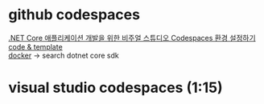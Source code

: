 # github codespaces

[.NET Core 애플리케이션 개발을 위한 비주얼 스튜디오 Codespaces 환경 설정하기](https://blog.aliencube.org/ko/2020/08/05/setting-up-vs-codespaces-for-dotnet-core/) <br>
[code & template](https://github.com/heesunlee9/codespaces-dotnetcore) <br>
[docker](https://hub.docker.com/) -> search dotnet core sdk 


# visual studio codespaces (1:15)


